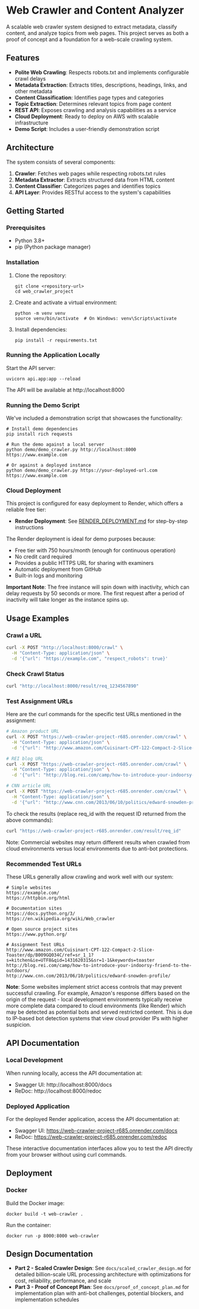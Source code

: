 # Web Crawler and Content Analyzer

A scalable web crawler system designed to extract metadata, classify content, and analyze topics from web pages. This project serves as both a proof of concept and a foundation for a web-scale crawling system.

## Features

- **Polite Web Crawling**: Respects robots.txt and implements configurable crawl delays
- **Metadata Extraction**: Extracts titles, descriptions, headings, links, and other metadata
- **Content Classification**: Identifies page types and categories
- **Topic Extraction**: Determines relevant topics from page content
- **REST API**: Exposes crawling and analysis capabilities as a service
- **Cloud Deployment**: Ready to deploy on AWS with scalable infrastructure
- **Demo Script**: Includes a user-friendly demonstration script

## Architecture

The system consists of several components:

1. **Crawler**: Fetches web pages while respecting robots.txt rules
2. **Metadata Extractor**: Extracts structured data from HTML content
3. **Content Classifier**: Categorizes pages and identifies topics
4. **API Layer**: Provides RESTful access to the system's capabilities

## Getting Started

### Prerequisites

- Python 3.8+
- pip (Python package manager)

### Installation

1. Clone the repository:
   ```
   git clone <repository-url>
   cd web_crawler_project
   ```

2. Create and activate a virtual environment:
   ```
   python -m venv venv
   source venv/bin/activate  # On Windows: venv\Scripts\activate
   ```

3. Install dependencies:
   ```
   pip install -r requirements.txt
   ```

### Running the Application Locally

Start the API server:

```
uvicorn api.app:app --reload
```

The API will be available at http://localhost:8000

### Running the Demo Script

We've included a demonstration script that showcases the functionality:

```
# Install demo dependencies
pip install rich requests

# Run the demo against a local server
python demo/demo_crawler.py http://localhost:8000 https://www.example.com

# Or against a deployed instance
python demo/demo_crawler.py https://your-deployed-url.com https://www.example.com
```

### Cloud Deployment

This project is configured for easy deployment to Render, which offers a reliable free tier:

- **Render Deployment**: See [RENDER_DEPLOYMENT.md](RENDER_DEPLOYMENT.md) for step-by-step instructions

The Render deployment is ideal for demo purposes because:
- Free tier with 750 hours/month (enough for continuous operation)
- No credit card required
- Provides a public HTTPS URL for sharing with examiners
- Automatic deployment from GitHub
- Built-in logs and monitoring


**Important Note**: The free instance will spin down with inactivity, which can delay requests by 50 seconds or more. The first request after a period of inactivity will take longer as the instance spins up.

## Usage Examples

### Crawl a URL

```bash
curl -X POST "http://localhost:8000/crawl" \
  -H "Content-Type: application/json" \
  -d '{"url": "https://example.com", "respect_robots": true}'
```

### Check Crawl Status

```bash
curl "http://localhost:8000/result/req_1234567890"
```

### Test Assignment URLs

Here are the curl commands for the specific test URLs mentioned in the assignment:

```bash
# Amazon product URL
curl -X POST "https://web-crawler-project-r685.onrender.com/crawl" \
  -H "Content-Type: application/json" \
  -d '{"url": "http://www.amazon.com/Cuisinart-CPT-122-Compact-2-Slice-Toaster/dp/B009GQ034C/ref=sr_1_1?s=kitchen&ie=UTF8&qid=1431620315&sr=1-1&keywords=toaster", "respect_robots": true}'

# REI blog URL
curl -X POST "https://web-crawler-project-r685.onrender.com/crawl" \
  -H "Content-Type: application/json" \
  -d '{"url": "http://blog.rei.com/camp/how-to-introduce-your-indoorsy-friend-to-the-outdoors/", "respect_robots": true}'

# CNN article URL
curl -X POST "https://web-crawler-project-r685.onrender.com/crawl" \
  -H "Content-Type: application/json" \
  -d '{"url": "http://www.cnn.com/2013/06/10/politics/edward-snowden-profile/", "respect_robots": true}'
```

To check the results (replace req_id with the request ID returned from the above commands):

```bash
curl "https://web-crawler-project-r685.onrender.com/result/req_id"
```

Note: Commercial websites may return different results when crawled from cloud environments versus local environments due to anti-bot protections.

### Recommended Test URLs

These URLs generally allow crawling and work well with our system:

```
# Simple websites
https://example.com/
https://httpbin.org/html

# Documentation sites
https://docs.python.org/3/
https://en.wikipedia.org/wiki/Web_crawler

# Open source project sites
https://www.python.org/

# Assignment Test URLs
http://www.amazon.com/Cuisinart-CPT-122-Compact-2-Slice-Toaster/dp/B009GQ034C/ref=sr_1_1?s=kitchen&ie=UTF8&qid=1431620315&sr=1-1&keywords=toaster
http://blog.rei.com/camp/how-to-introduce-your-indoorsy-friend-to-the-outdoors/
http://www.cnn.com/2013/06/10/politics/edward-snowden-profile/
```

**Note**: Some websites implement strict access controls that may prevent successful crawling. For example, Amazon's response differs based on the origin of the request - local development environments typically receive more complete data compared to cloud environments (like Render) which may be detected as potential bots and served restricted content. This is due to IP-based bot detection systems that view cloud provider IPs with higher suspicion.

## API Documentation

### Local Development
When running locally, access the API documentation at:

- Swagger UI: http://localhost:8000/docs
- ReDoc: http://localhost:8000/redoc

### Deployed Application
For the deployed Render application, access the API documentation at:

- Swagger UI: https://web-crawler-project-r685.onrender.com/docs
- ReDoc: https://web-crawler-project-r685.onrender.com/redoc

These interactive documentation interfaces allow you to test the API directly from your browser without using curl commands.

## Deployment

### Docker

Build the Docker image:

```
docker build -t web-crawler .
```

Run the container:

```
docker run -p 8000:8000 web-crawler
```

## Design Documentation

- **Part 2 - Scaled Crawler Design**: See `docs/scaled_crawler_design.md` for detailed billion-scale URL processing architecture with optimizations for cost, reliability, performance, and scale
- **Part 3 - Proof of Concept Plan**: See `docs/proof_of_concept_plan.md` for implementation plan with anti-bot challenges, potential blockers, and implementation schedules
